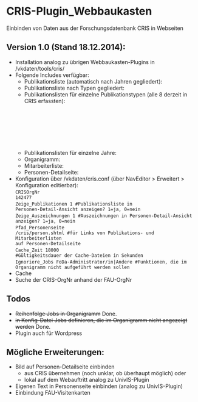 CRIS-Plugin_Webbaukasten
========================

Einbinden von Daten aus der Forschungsdatenbank CRIS in Webseiten

## Version 1.0 (Stand 18.12.2014):

- Installation analog zu übrigen Webbaukasten-Plugins in /vkdaten/tools/cris/
- Folgende Includes verfügbar:
  - Publikationsliste (automatisch nach Jahren gegliedert):<br />
  <code><!--#include virtual="/vkdaten/tools/cris/publikationsliste.php" --></code>
  - Publikationsliste nach Typen gegliedert:<br />
  <code><!--#include virtual="/vkdaten/tools/cris/publikationsliste-typ.php" --></code>
  - Publikationslisten für einzelne Publikationstypen (alle 8 derzeit in CRIS erfassten):<br />
    <code><!--#include virtual="/vkdaten/tools/cris/publikationsliste-buecher.php" --></code><br />
    <code><!--#include virtual="/vkdaten/tools/cris/publikationsliste-zeitschriften.php" --></code><br />
    <code><!--#include virtual="/vkdaten/tools/cris/publikationsliste-tagungsbeitraege.php" --></code><br />
    <code><!--#include virtual="/vkdaten/tools/cris/publikationsliste-sammelbandbeitraege.php" --></code><br />
    <code><!--#include virtual="/vkdaten/tools/cris/publikationsliste-herausgeberschaften.php" --></code><br />
    <code><!--#include virtual="/vkdaten/tools/cris/publikationsliste-abschlussarbeiten.php" --></code><br />
    <code><!--#include virtual="/vkdaten/tools/cris/publikationsliste-uebersetzungen.php" --></code><br />
    <code><!--#include virtual="/vkdaten/tools/cris/publikationsliste-andere.php" --></code>
  - Publikationslisten für einzelne Jahre:<br />
    <code><!--#include virtual="/vkdaten/tools/cris/publikationsliste-jahr.php/2014" --></code>
  - Organigramm:<br />
    <code><!--#include virtual="/vkdaten/tools/cris/organigramm.php" --></code>
  - Mitarbeiterliste:<br />
    <code><!--#include virtual="/vkdaten/tools/cris/mitarbeiterliste.php" --></code>
  - Personen-Detailseite:<br />
    <code><!--#include virtual="/vkdaten/tools/cris/person.php" --></code>
- Konfiguration über /vkdaten/cris.conf (über NavEditor > Erweitert > Konfiguration editierbar):<br />
  <code>CRISOrgNr        142477</code><br />
  <code>Zeige_Publikationen        1   #Publikationsliste in Personen-Detail-Ansicht anzeigen? 1=ja, 0=nein</code><br />
  <code>Zeige_Auszeichnungen        1   #Auszeichnungen in Personen-Detail-Ansicht anzeigen? 1=ja, 0=nein</code><br />
  <code>Pfad_Personenseite        /cris/person.shtml   #für Links von Publikations- und Mitarbeiterlisten auf Personen-Detailseite</code><br />
  <code>Cache_Zeit        18000   #Gültigkeitsdauer der Cache-Dateien in Sekunden</code><br />
  <code>Ignoriere_Jobs	FoDa-Administrator/in|Andere	#Funktionen, die im Organigramm nicht aufgef&uuml;hrt werden sollen</code>
- Cache
- Suche der CRIS-OrgNr anhand der FAU-OrgNr

## Todos
- <strike>Reihenfolge Jobs in Organigramm</strike> Done.
- <strike>in Konfig-Datei Jobs definieren, die im Organigramm nicht angezeigt werden</strike> Done.
- Plugin auch für Wordpress


## Mögliche Erweiterungen:
- Bild auf Personen-Detailseite einbinden
  - aus CRIS übernehmen (noch unklar, ob überhaupt möglich) oder
  - lokal auf dem Webauftritt analog zu UnivIS-Plugin
- Eigenen Text in Personenseite einbinden (analog zu UnivIS-Plugin)
- Einbindung FAU-Visitenkarten
